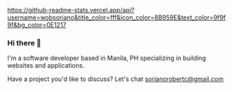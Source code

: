 https://github-readme-stats.vercel.app/api?username=wobsoriano&title_color=fff&icon_color=8B959E&text_color=9f9f9f&bg_color=0E1217

### Hi there 👋
I'm a software developer based in Manila, PH specializing in building websites and applications.

Have a project you'd like to discuss?
Let's chat <a href="mailto:=sorianorobertc@gmail.com?Subject=Hello" target="_top">sorianorobertc@gmail.com</a>
